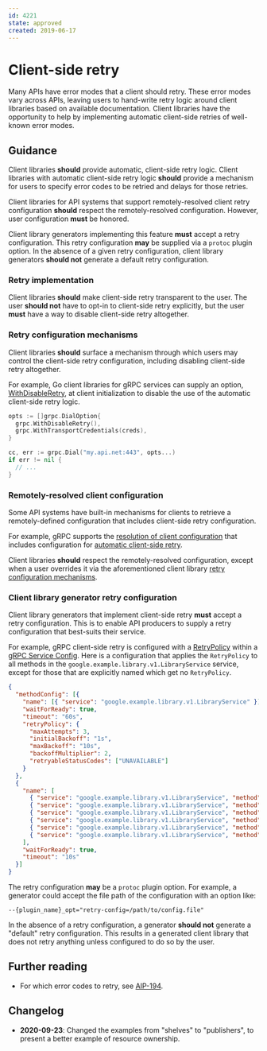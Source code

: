 ```yaml
---
id: 4221
state: approved
created: 2019-06-17
---
```


# Client-side retry

Many APIs have error modes that a client should retry. These error modes vary
across APIs, leaving users to hand-write retry logic around client libraries
based on available documentation. Client libraries have the opportunity to help
by implementing automatic client-side retries of well-known error modes.

## Guidance

Client libraries **should** provide automatic, client-side retry logic. Client
libraries with automatic client-side retry logic **should** provide a mechanism
for users to specify error codes to be retried and delays for those retries.

Client libraries for API systems that support remotely-resolved client retry
configuration **should** respect the remotely-resolved configuration. However,
user configuration **must** be honored.

Client library generators implementing this feature **must** accept a retry
configuration. This retry configuration **may** be supplied via a `protoc`
plugin option. In the absence of a given retry configuration, client library
generators **should not** generate a default retry configuration.

### Retry implementation

Client libraries **should** make client-side retry transparent to the user. The
user **should not** have to opt-in to client-side retry explicitly, but the
user **must** have a way to disable client-side retry altogether.

### Retry configuration mechanisms

Client libraries **should** surface a mechanism through which users may control
the client-side retry configuration, including disabling client-side retry
altogether.

For example, Go client libraries for gRPC services can supply an option,
[WithDisableRetry][0], at client initialization to disable the use of the
automatic client-side retry logic.

```go
opts := []grpc.DialOption{
  grpc.WithDisableRetry(),
  grpc.WithTransportCredentials(creds),
}

cc, err := grpc.Dial("my.api.net:443", opts...)
if err != nil {
  // ...
}
```

### Remotely-resolved client configuration

Some API systems have built-in mechanisms for clients to retrieve a
remotely-defined configuration that includes client-side retry configuration.

For example, gRPC supports the [resolution of client configuration][1] that
includes configuration for [automatic client-side retry][2].

Client libraries **should** respect the remotely-resolved configuration, except
when a user overrides it via the aforementioned client library
[retry configuration mechanisms](#retry-configuration-mechanisms).

### Client library generator retry configuration

Client library generators that implement client-side retry **must** accept a
retry configuration. This is to enable API producers to supply a retry
configuration that best-suits their service.

For example, gRPC client-side retry is configured with a [RetryPolicy][3]
within a [gRPC Service Config][4]. Here is a configuration that applies the
`RetryPolicy` to all methods in the `google.example.library.v1.LibraryService`
service, except for those that are explicitly named which get no `RetryPolicy`.

<!-- prettier-ignore-start -->
```json
{
  "methodConfig": [{
    "name": [{ "service": "google.example.library.v1.LibraryService" }],
    "waitForReady": true,
    "timeout": "60s",
    "retryPolicy": {
      "maxAttempts": 3,
      "initialBackoff": "1s",
      "maxBackoff": "10s",
      "backoffMultiplier": 2,
      "retryableStatusCodes": ["UNAVAILABLE"]
    }
  },
  {
    "name": [
      { "service": "google.example.library.v1.LibraryService", "method": "CreatePublisher" },
      { "service": "google.example.library.v1.LibraryService", "method": "DeletePublisher" },
      { "service": "google.example.library.v1.LibraryService", "method": "CreateBook" },
      { "service": "google.example.library.v1.LibraryService", "method": "DeleteBook" },
      { "service": "google.example.library.v1.LibraryService", "method": "UpdateBook" },
      { "service": "google.example.library.v1.LibraryService", "method": "MoveBook" }
    ],
    "waitForReady": true,
    "timeout": "10s"
  }]
}
```
<!-- prettier-ignore-end -->

The retry configuration **may** be a `protoc` plugin option. For example, a
generator could accept the file path of the configuration with an option like:

    --{plugin_name}_opt="retry-config=/path/to/config.file"

In the absence of a retry configuration, a generator **should not** generate a
"default" retry configuration. This results in a generated client library that
does not retry anything unless configured to do so by the user.

<!-- prettier-ignore-start -->
[0]: https://godoc.org/google.golang.org/grpc#WithDisableRetry
[1]: https://github.com/grpc/grpc/blob/837a99e1d49a892e6f2c46ee09a1b6b8405571c6/doc/naming.md#resolver-plugins
[2]: https://github.com/grpc/proposal/blob/d4fc009e55f95297374e821d67d679b931753a59/A6-client-retries.md
[3]: https://github.com/grpc/proposal/blob/d4fc009e55f95297374e821d67d679b931753a59/A6-client-retries.md#retry-policy
[4]: https://github.com/grpc/proposal/blob/d4fc009e55f95297374e821d67d679b931753a59/A6-client-retries.md#integration-with-service-config
<!-- prettier-ignore-end -->

## Further reading

- For which error codes to retry, see [AIP-194](https://aip.dev/194).

## Changelog

- **2020-09-23**: Changed the examples from "shelves" to "publishers", to
  present a better example of resource ownership.
